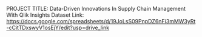 PROJECT TITLE: Data-Driven Innovations In Supply Chain Management With Qlik Insights
Dataset Link: https://docs.google.com/spreadsheets/d/19JoLsS09PnpDZ6nFi3mMW3yRt-cCitTDxswyV1osEjY/edit?usp=drive_link
